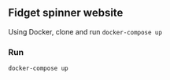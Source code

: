 ##  Fidget spinner website
 Using Docker, clone and run `docker-compose up`
### Run
```
docker-compose up
```
